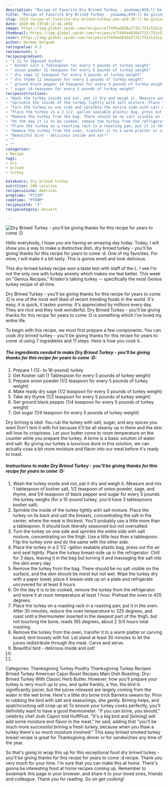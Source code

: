 ```yaml
---
description: "Recipe of Favorite Dry Brined Turkey - you&amp;#39;ll be giving thanks for this recipe for years to come :D"
title: "Recipe of Favorite Dry Brined Turkey - you&amp;#39;ll be giving thanks for this recipe for years to come :D"
slug: 1425-recipe-of-favorite-dry-brined-turkey-you-and-39-ll-be-giving-thanks-for-this-recipe-for-years-to-come-d
date: 2020-06-23T10:13:44.109Z
image: https://img-global.cpcdn.com/recipes/e77499ad830a7732/751x532cq70/dry-brined-turkey-youll-be-giving-thanks-for-this-recipe-for-years-to-come-d-recipe-main-photo.jpg
thumbnail: https://img-global.cpcdn.com/recipes/e77499ad830a7732/751x532cq70/dry-brined-turkey-youll-be-giving-thanks-for-this-recipe-for-years-to-come-d-recipe-main-photo.jpg
cover: https://img-global.cpcdn.com/recipes/e77499ad830a7732/751x532cq70/dry-brined-turkey-youll-be-giving-thanks-for-this-recipe-for-years-to-come-d-recipe-main-photo.jpg
author: Herman Delgado
ratingvalue: 4.3
reviewcount: 5
recipeingredient:
- "1 12 to 16pound turkey"
- " Kosher salt 1 Tablespoon for every 5 pounds of turkey weight"
- " onion powder 12 teaspoon for every 5 pounds of turkey weight"
- " dry sage 12 teaspoon for every 5 pounds of turkey weight"
- " dry thyme 12 teaspoon for every 5 pounds of turkey weight"
- " ground black pepper 14 teaspoon for every 5 pounds of turkey weight"
- " sugar 14 teaspoon for every 5 pounds of turkey weight"
recipeinstructions:
- "Wash the turkey inside and out, pat it dry and weigh it. Measure and mix 1 tablespoon of kosher salt, 1/2 teaspoon of onion powder, sage, and thyme, and 1/4 teaspoon of black pepper and sugar for every 5 pounds the turkey weighs (for a 15-pound turkey, you&#39;d have 3 tablespoons kosher salt)."
- "Sprinkle the inside of the turkey lightly with salt mixture. Place the turkey on its back and salt the breasts, concentrating the salt in the center, where the meat is thickest. You&#39;ll probably use a little more than a tablespoon. It should look liberally seasoned but not oversalted."
- "Turn the turkey on one side and sprinkle the entire side with salt mixture, concentrating on the thigh. Use a little less than a tablespoon. Flip the turkey over and do the same with the other side."
- "Place the turkey in a 2 1/2 -gallon sealable plastic bag, press out the air and seal tightly. Place the turkey breast-side up in the refrigerator. Chill for 3 days, leaving it in the bag but turning it and massaging the salt into the skin every day."
- "Remove the turkey from the bag. There should be no salt visible on the surface, and the skin should be moist but not wet. Wipe the turkey dry with a paper towel, place it breast-side up on a plate and refrigerate uncovered for at least 8 hours."
- "On the day it is to be cooked, remove the turkey from the refrigerator and leave it at room temperature at least 1 hour. Preheat the oven to 425 degrees."
- "Place the turkey on a roasting rack in a roasting pan; put it in the oven. After 30 minutes, reduce the oven temperature to 325 degrees, and roast until a thermometer inserted in the deepest part of the thigh, but not touching the bone, reads 165 degrees, about 2 3/4 hours total roasting."
- "Remove the turkey from the oven, transfer it to a warm platter or carving board; tent loosely with foil. Let stand at least 30 minutes to let the juices redistribute through the meat. Carve and serve."
- "Beautiful bird - delicious inside and out!"
- ""
- ""
categories:
- Recipe
tags:
- dry
- brined
- turkey

katakunci: dry brined turkey 
nutrition: 209 calories
recipecuisine: American
preptime: "PT31M"
cooktime: "PT60M"
recipeyield: "3"
recipecategory: Dessert

---
```



![Dry Brined Turkey - you&#39;ll be giving thanks for this recipe for years to come :D](https://img-global.cpcdn.com/recipes/e77499ad830a7732/751x532cq70/dry-brined-turkey-youll-be-giving-thanks-for-this-recipe-for-years-to-come-d-recipe-main-photo.jpg)

Hello everybody, I hope you are having an amazing day today. Today, I will show you a way to make a distinctive dish, dry brined turkey - you&#39;ll be giving thanks for this recipe for years to come :d. One of my favorites. For mine, I will make it a bit tasty. This is gonna smell and look delicious.

This dry-brined turkey recipe won a taste test with staff of the L. I see I&#39;m not the only one with turkey anxiety which makes me feel better. This week on &#34;Genius Recipes,&#34; Kristen&#39;s talking turkey -- specifically the most Genius turkey recipe of all time.

Dry Brined Turkey - you&#39;ll be giving thanks for this recipe for years to come :D is one of the most well liked of recent trending foods in the world. It's easy, it is quick, it tastes yummy. It's appreciated by millions every day. They are nice and they look wonderful. Dry Brined Turkey - you&#39;ll be giving thanks for this recipe for years to come :D is something which I've loved my entire life.


To begin with this recipe, we must first prepare a few components. You can cook dry brined turkey - you&#39;ll be giving thanks for this recipe for years to come :d using 7 ingredients and 11 steps. Here is how you cook it.

<!--inarticleads1-->

##### The ingredients needed to make Dry Brined Turkey - you&#39;ll be giving thanks for this recipe for years to come :D:

1. Prepare 1 (12- to 16-pound) turkey
1. Get  Kosher salt (1 Tablespoon for every 5 pounds of turkey weight)
1. Prepare  onion powder (1/2 teaspoon for every 5 pounds of turkey weight)
1. Make ready  dry sage (1/2 teaspoon for every 5 pounds of turkey weight)
1. Take  dry thyme (1/2 teaspoon for every 5 pounds of turkey weight)
1. Get  ground black pepper (1/4 teaspoon for every 5 pounds of turkey weight)
1. Get  sugar (1/4 teaspoon for every 5 pounds of turkey weight)


Dry brining is nbd: You rub the turkey with salt, sugar, and any spices you want Don&#39;t tent it with foil because it&#39;ll be all steamy up in there and the skin will lose its crispiness. Let your butter come to room temperature on the counter while you prepare the turkey. A brine is a basic solution of water and salt. By giving our turkey a luxurious dunk in this solution, we can actually coax a bit more moisture and flavor into our meal before it&#39;s ready to roast. 

<!--inarticleads2-->

##### Instructions to make Dry Brined Turkey - you&#39;ll be giving thanks for this recipe for years to come :D:

1. Wash the turkey inside and out, pat it dry and weigh it. Measure and mix 1 tablespoon of kosher salt, 1/2 teaspoon of onion powder, sage, and thyme, and 1/4 teaspoon of black pepper and sugar for every 5 pounds the turkey weighs (for a 15-pound turkey, you&#39;d have 3 tablespoons kosher salt).
1. Sprinkle the inside of the turkey lightly with salt mixture. Place the turkey on its back and salt the breasts, concentrating the salt in the center, where the meat is thickest. You&#39;ll probably use a little more than a tablespoon. It should look liberally seasoned but not oversalted.
1. Turn the turkey on one side and sprinkle the entire side with salt mixture, concentrating on the thigh. Use a little less than a tablespoon. Flip the turkey over and do the same with the other side.
1. Place the turkey in a 2 1/2 -gallon sealable plastic bag, press out the air and seal tightly. Place the turkey breast-side up in the refrigerator. Chill for 3 days, leaving it in the bag but turning it and massaging the salt into the skin every day.
1. Remove the turkey from the bag. There should be no salt visible on the surface, and the skin should be moist but not wet. Wipe the turkey dry with a paper towel, place it breast-side up on a plate and refrigerate uncovered for at least 8 hours.
1. On the day it is to be cooked, remove the turkey from the refrigerator and leave it at room temperature at least 1 hour. Preheat the oven to 425 degrees.
1. Place the turkey on a roasting rack in a roasting pan; put it in the oven. After 30 minutes, reduce the oven temperature to 325 degrees, and roast until a thermometer inserted in the deepest part of the thigh, but not touching the bone, reads 165 degrees, about 2 3/4 hours total roasting.
1. Remove the turkey from the oven, transfer it to a warm platter or carving board; tent loosely with foil. Let stand at least 30 minutes to let the juices redistribute through the meat. Carve and serve.
1. Beautiful bird - delicious inside and out!
1. 
1. 


Categories: Thanksgiving Turkey Poultry Thanksgiving Turkey Recipes Brined Turkey American Cajun Roast Recipes Main Dish Roasting. Dry-Brined Turkey With Classic Herb Butter. However, how you&#39;ll prepare your turkey is very much up to you, and quite frankly, a Yes, the bird is significantly juicier, but the juices released are largely coming from the water in the wet brine. Here&#39;s a little dry brine trick Barreira swears by: Prior to rubbing the bird with salt and seasonings, she gently. Brining helps, and spatchcocking will crisp up all To ensure your turkey cooks perfectly, you&#39;ll definitely want to have a good thermometer. &#34;If you can brine, you should,&#34; celebrity chef Josh Capon told HuffPost. &#34;It&#39;s a big bird and [brining] will add some moisture and flavor in the meat,&#34; he said, adding that &#34;you&#39;ll be much more successful brining a fresh turkey, because when you thaw a turkey there&#39;s so much moisture involved.&#34; This easy brined smoked turkey breast recipe is great for Thanksgiving dinner or for sandwiches any time of the year. 

So that's going to wrap this up for this exceptional food dry brined turkey - you&#39;ll be giving thanks for this recipe for years to come :d recipe. Thank you very much for your time. I'm sure that you can make this at home. There's gonna be interesting food at home recipes coming up. Remember to bookmark this page in your browser, and share it to your loved ones, friends and colleague. Thank you for reading. Go on get cooking!
